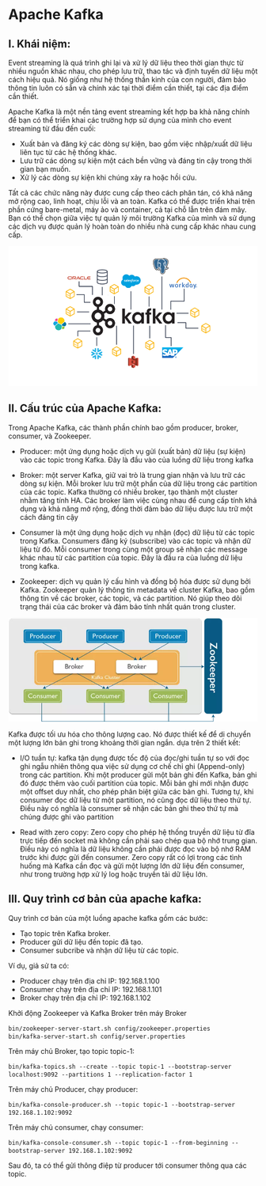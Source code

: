 # Apache Kafka

## I. Khái niệm:

Event streaming là quá trình ghi lại và xử lý dữ liệu theo thời gian thực từ nhiều nguồn khác nhau, cho phép lưu trữ, thao tác và định tuyến dữ liệu một cách hiệu quả. Nó giống như hệ thống thần kinh của con người, đảm bảo thông tin luôn có sẵn và chính xác tại thời điểm cần thiết, tại các địa điểm cần thiết.

Apache Kafka là một nền tảng event streaming kết hợp ba khả năng chính để bạn có thể triển khai các trường hợp sử dụng của mình cho event streaming từ đầu đến cuối:

- Xuất bản và đăng ký các dòng sự kiện, bao gồm việc nhập/xuất dữ liệu liên tục từ các hệ thống khác.
- Lưu trữ các dòng sự kiện một cách bền vững và đáng tin cậy trong thời gian bạn muốn.
- Xử lý các dòng sự kiện khi chúng xảy ra hoặc hồi cứu.

Tất cả các chức năng này được cung cấp theo cách phân tán, có khả năng mở rộng cao, linh hoạt, chịu lỗi và an toàn. Kafka có thể được triển khai trên phần cứng bare-metal, máy ảo và container, cả tại chỗ lẫn trên đám mây. Bạn có thể chọn giữa việc tự quản lý môi trường Kafka của mình và sử dụng các dịch vụ được quản lý hoàn toàn do nhiều nhà cung cấp khác nhau cung cấp.

![alt text](../Picture/apache-kafka.png)


## II. Cấu trúc của Apache Kafka:

Trong Apache Kafka, các thành phần chính bao gồm producer, broker, consumer, và Zookeeper.

- Producer: một ứng dụng hoặc dịch vụ gửi (xuất bản) dữ liệu (sự kiện) vào các topic trong Kafka. Đây là đầu vào của luồng dữ liệu trong kafka
- Broker: một server Kafka, giữ vai trò là trung gian nhận và lưu trữ các dòng sự kiện. Mỗi broker lưu trữ một phần của dữ liệu trong các partition của các topic. Kafka thường có nhiều broker, tạo thành một cluster nhằm tăng tính HA. Các broker làm việc cùng nhau để cung cấp tính khả dụng và khả năng mở rộng, đồng thời đảm bảo dữ liệu được lưu trữ một cách đáng tin cậy
- Consumer là một ứng dụng hoặc dịch vụ nhận (đọc) dữ liệu từ các topic trong Kafka. Consumers đăng ký (subscribe) vào các topic và nhận dữ liệu từ đó. Mỗi consumer trong cùng một group sẽ nhận các message khác nhau từ các partition của topic. Đây là đầu ra của luồng dữ liệu trong kafka.

- Zookeeper: dịch vụ quản lý cấu hình và đồng bộ hóa được sử dụng bởi Kafka.  Zookeeper quản lý thông tin metadata về cluster Kafka, bao gồm thông tin về các broker, các topic, và các partition. Nó giúp theo dõi trạng thái của các broker và đảm bảo tính nhất quán trong cluster.

![alt text](../Picture/kafka-struc.png)


Kafka được tối ưu hóa cho thông lượng cao. Nó được thiết kế để di chuyển một lượng lớn bản ghi trong khoảng thời gian ngắn. dựa trên 2 thiết kết:
- I/O tuần tự: kafka tận dụng được tốc độ của đọc/ghi tuần tự so với đọc ghi ngẫu nhiên thông qua việc sử dụng cơ chế chỉ ghi (Append-only) trong các partition. Khi một producer gửi một bản ghi đến Kafka, bản ghi đó được thêm vào cuối partition của topic. Mỗi bản ghi mới nhận được một offset duy nhất, cho phép phân biệt giữa các bản ghi. Tương tự, khi consumer đọc dữ liệu từ một partition, nó cũng đọc dữ liệu theo thứ tự. Điều này có nghĩa là consumer sẽ nhận các bản ghi theo thứ tự mà chúng được ghi vào partition

- Read with zero copy:  Zero copy cho phép hệ thống truyền dữ liệu từ đĩa trực tiếp đến socket mà không cần phải sao chép qua bộ nhớ trung gian. Điều này có nghĩa là dữ liệu không cần phải được đọc vào bộ nhớ RAM trước khi được gửi đến consumer.  Zero copy rất có lợi trong các tình huống mà Kafka cần đọc và gửi một lượng lớn dữ liệu đến consumer, như trong trường hợp xử lý log hoặc truyền tải dữ liệu lớn.


## III. Quy trình cơ bản của apache kafka:
Quy trình cơ bản của một luồng apache kafka gồm các bước:
- Tạo topic trên Kafka broker.
- Producer gửi dữ liệu đến topic đã tạo.
- Consumer subcribe và nhận dữ liệu từ các topic.


Ví dụ, giả sử ta có:
- Producer chạy trên địa chỉ IP: 192.168.1.100
- Consumer chạy trên địa chỉ IP: 192.168.1.101
- Broker chạy trên địa chỉ IP: 192.168.1.102

Khởi động Zookeeper và Kafka Broker trên máy Broker
 ```
bin/zookeeper-server-start.sh config/zookeeper.properties
bin/kafka-server-start.sh config/server.properties
 ```

Trên máy chủ Broker, tạo topic topic-1:
```
bin/kafka-topics.sh --create --topic topic-1 --bootstrap-server localhost:9092 --partitions 1 --replication-factor 1
```

Trên máy chủ Producer, chạy producer:
```
bin/kafka-console-producer.sh --topic topic-1 --bootstrap-server 192.168.1.102:9092
```

Trên máy chủ consumer, chạy consumer:
```
bin/kafka-console-consumer.sh --topic topic-1 --from-beginning --bootstrap-server 192.168.1.102:9092
```

Sau đó, ta có thể gửi thông điệp từ producer tới consumer thông qua các topic. 

